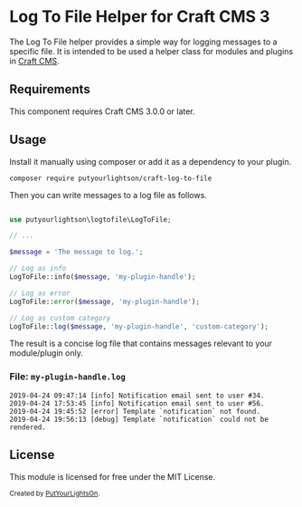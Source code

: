# Log To File Helper for Craft CMS 3

The Log To File helper provides a simple way for logging messages to a specific file. It is intended to be used a helper class for modules and plugins in [Craft CMS](https://craftcms.com/).

## Requirements

This component requires Craft CMS 3.0.0 or later.

## Usage

Install it manually using composer or add it as a dependency to your plugin.
```
composer require putyourlightson/craft-log-to-file
```
Then you can write messages to a log file as follows.

```php

use putyourlightson\logtofile\LogToFile;

// ...

$message = 'The message to log.';

// Log as info
LogToFile::info($message, 'my-plugin-handle');

// Log as error
LogToFile::error($message, 'my-plugin-handle');

// Log as custom category
LogToFile::log($message, 'my-plugin-handle', 'custom-category');
```

The result is a concise log file that contains messages relevant to your module/plugin only.

### File: `my-plugin-handle.log`

```
2019-04-24 09:47:14 [info] Notification email sent to user #34.
2019-04-24 17:53:45 [info] Notification email sent to user #56.
2019-04-24 19:45:52 [error] Template `notification` not found.
2019-04-24 19:56:13 [debug] Template `notification` could not be rendered.
```

## License

This module is licensed for free under the MIT License.

<small>Created by [PutYourLightsOn](https://putyourlightson.com/).</small>
